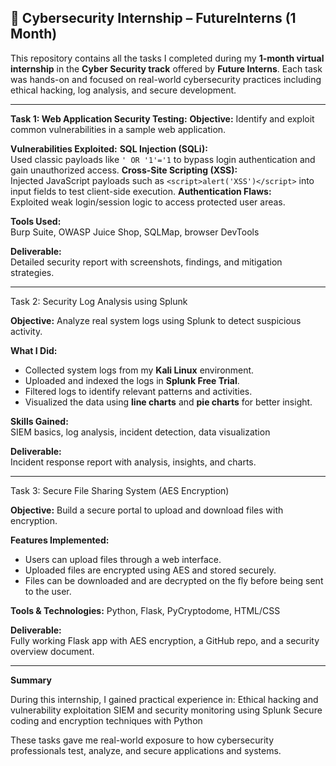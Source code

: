 🔐 Cybersecurity Internship – FutureInterns (1 Month)
---------------------------------------------------------------------------------------------

This repository contains all the tasks I completed during my **1-month virtual internship** in the **Cyber Security track** offered by **Future Interns**. Each task was hands-on and focused on real-world cybersecurity practices including ethical hacking, log analysis, and secure development.

---

 **Task 1: Web Application Security Testing:**
 **Objective:** Identify and exploit common vulnerabilities in a sample web application.

**Vulnerabilities Exploited:**
**SQL Injection (SQLi):**  
  Used classic payloads like `' OR '1'='1` to bypass login authentication and gain unauthorized access.
 **Cross-Site Scripting (XSS):**  
  Injected JavaScript payloads such as `<script>alert('XSS')</script>` into input fields to test client-side execution.
 **Authentication Flaws:**  
  Exploited weak login/session logic to access protected user areas.

**Tools Used:**  
Burp Suite, OWASP Juice Shop, SQLMap, browser DevTools

**Deliverable:**  
Detailed security report with screenshots, findings, and mitigation strategies.

---

Task 2: Security Log Analysis using Splunk

**Objective:** Analyze real system logs using Splunk to detect suspicious activity.

**What I Did:**
- Collected system logs from my **Kali Linux** environment.
- Uploaded and indexed the logs in **Splunk Free Trial**.
- Filtered logs to identify relevant patterns and activities.
- Visualized the data using **line charts** and **pie charts** for better insight.

**Skills Gained:**  
SIEM basics, log analysis, incident detection, data visualization

**Deliverable:**  
Incident response report with analysis, insights, and charts.

---

Task 3: Secure File Sharing System (AES Encryption)

**Objective:** Build a secure portal to upload and download files with encryption.

**Features Implemented:**
- Users can upload files through a web interface.
- Uploaded files are encrypted using AES and stored securely.
- Files can be downloaded and are decrypted on the fly before being sent to the user.

**Tools & Technologies:**
Python, Flask, PyCryptodome, HTML/CSS

**Deliverable:**  
Fully working Flask app with AES encryption, a GitHub repo, and a security overview document.

---

**Summary**

During this internship, I gained practical experience in:
Ethical hacking and vulnerability exploitation
SIEM and security monitoring using Splunk
Secure coding and encryption techniques with Python

These tasks gave me real-world exposure to how cybersecurity professionals test, analyze, and secure applications and systems.

